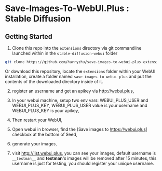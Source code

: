 # Save-Images-To-WebUI.Plus : Stable Diffusion

## Getting Started
1. Clone this repo into the `extensions` directory via git commandline launched within in the `stable-diffusion-webui` folder
```sh
git clone https://github.com/harryzhu/save-images-to-webui-plus extensions/save-images-to-webui-plus
```
   Or download this repository, locate the `extensions` folder within your WebUI installation, create a folder named `save-images-to-webui-plus` and put the contents of the downloaded directory inside of it. 

2. register an username and get an apikey via http://webui.plus,

3. In your webui machine, setup two env vars: WEBUI_PLUS_USER and WEBUI_PLUS_KEY, WEBUI_PLUS_USER value is your username and WEBUI_PLUS_KEY is your apikey,

2. Then restart your WebUI,

3. Open webui in browser, find the [Save images to https://webui.plus] checkbox at the bottom of Seed,

4. generate your images,

5. visit http://list.webui.plus, you can see your images, default username is `__testman__` and __testman__'s images will be removed after 15 minutes, this username is just for testing, you should register your unique username.